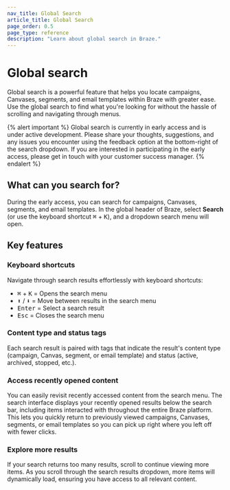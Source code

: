 ```yaml
---
nav_title: Global Search
article_title: Global Search
page_order: 0.5
page_type: reference
description: "Learn about global search in Braze."
---
```


# Global search

Global search is a powerful feature that helps you locate campaigns, Canvases, segments, and email templates within Braze with greater ease. Use the global search to find what you're looking for without the hassle of scrolling and navigating through menus.

{% alert important %}
Global search is currently in early access and is under active development. Please share your thoughts, suggestions, and any issues you encounter using the feedback option at the bottom-right of the search dropdown. If you are interested in participating in the early access, please get in touch with your customer success manager.
{% endalert %}

## What can you search for?

During the early access, you can search for campaigns, Canvases, segments, and email templates. In the global header of Braze, select <i class="fa-solid fa-magnifying-glass"></i> **Search** (or use the keyboard shortcut <kbd>⌘</kbd> + <kbd>K</kbd>), and a dropdown search menu will open.

## Key features

### Keyboard shortcuts

Navigate through search results effortlessly with keyboard shortcuts:

- <kbd>⌘</kbd> + <kbd>K</kbd> = Opens the search menu
- <kbd>⬆</kbd> / <kbd>⬇</kbd> = Move between results in the search menu
- <kbd>Enter</kbd> = Select a search result
- <kbd>Esc</kbd> = Closes the search menu

### Content type and status tags

Each search result is paired with tags that indicate the result's content type (campaign, Canvas, segment, or email template) and status (active, archived, stopped, etc.).

### Access recently opened content

You can easily revisit recently accessed content from the search menu. The search interface displays your recently opened results below the search bar, including items interacted with throughout the entire Braze platform. This lets you quickly return to previously viewed campaigns, Canvases, segments, or email templates so you can pick up right where you left off with fewer clicks.

### Explore more results

If your search returns too many results, scroll to continue viewing more items. As you scroll through the search results dropdown, more items will dynamically load, ensuring you have access to all relevant content.